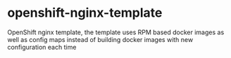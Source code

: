 # openshift-nginx-template
OpenShift nginx template, the template uses RPM based docker images as well as config maps instead of building docker images with new configuration each time
